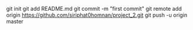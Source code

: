 git init
git add README.md
git commit -m "first commit"
git remote add origin https://github.com/siriphat0homnan/project_2.git
git push -u origin master